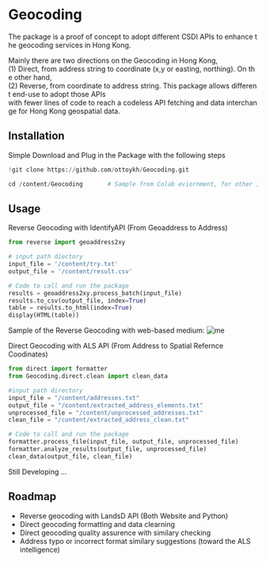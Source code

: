 
# Geocoding 

The package is a proof of concept to adopt different CSDI APIs to enhance the geocoding services in Hong Kong. 

Mainly there are two directions on the Geocoding in Hong Kong, 
(1) Direct, from address string to coordinate (x,y or easting, northing). On the other hand,
(2) Reverse, from coordinate to address string. This package allows different end-use to adopt those APIs with fewer lines of code to reach a codeless API fetching and data interchange for Hong Kong geospatial data. 




## Installation

Simple Download and Plug in the Package with the following steps
```python
!git clone https://github.com/ottoykh/Geocoding.git
```
```python
cd /content/Geocoding       # Sample from Colab eviornment, for other IDE to find the downloaded directory 
```
## Usage
Reverse Geocoding with IdentifyAPI (From Geoaddress to Address)
```python
from reverse import geoaddress2xy

# input path diectory 
input_file = '/content/try.txt'
output_file = '/content/result.csv'

# Code to call and run the package 
results = geoaddress2xy.process_batch(input_file)
results.to_csv(output_file, index=True)
table = results.to_html(index=True)
display(HTML(table)) 
```
Sample of the Reverse Geocoding with web-based medium:
![me](https://lh7-us.googleusercontent.com/q0osidrJ4h0r_1d7VbQ8LMD9SXzJJCR2oJtfKOoUJB-QIzHG7C_ggvKLE0QDL46bS4NaGCyskPXQfoDLzof6-JKhkISkHsJ6v3MiFIVFCDrtfu2vzJzAbS6Xr06_UthsJvQEVJ0pfOIku_asyeQ_K5Rq_b-SIA)


Direct Geocoding with ALS API (From Address to Spatial Refernce Coodinates)
```python 
from direct import formatter
from Geocoding.direct.clean import clean_data

#input path directory
input_file = "/content/addresses.txt"
output_file = "/content/extracted_address_elements.txt"
unprocessed_file = "/content/unprocessed_addresses.txt"
clean_file = "/content/extracted_address_clean.txt"

# Code to call and run the package 
formatter.process_file(input_file, output_file, unprocessed_file)
formatter.analyze_results(output_file, unprocessed_file)
clean_data(output_file, clean_file)

```

Still Developing ... 

## Roadmap

-  Reverse geocoding with LandsD API (Both Website and Python)
-  Direct geocoding formatting and data clearning 
-  Direct geocoding quality assurence with similary checking 
-  Address typo or incorrect format similary suggestions (toward the ALS intelligence)
